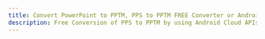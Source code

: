 ---title: Convert PowerPoint to PPTM, PPS to PPTM FREE Converter or Android SDKdescription: Free Conversion of PPS to PPTM by using Android Cloud APIs & SDKs. Also Create, Edit & Render Microsoft Word & OpenOffice documents in the Cloud.---